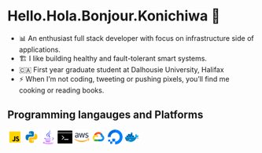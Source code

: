 # Hello.Hola.Bonjour.Konichiwa  👋


- 📊 An enthusiast full stack developer with focus on infrastructure side of applications. <br>
- 🏗️ I like building healthy and fault-tolerant smart systems. <br>
- 🇨🇦 First year graduate student at Dalhousie University, Halifax <br>
- ⚡  When I’m not coding, tweeting or pushing pixels, you’ll find me cooking or reading books.

## Programming langauges and Platforms

<p float ="left">
    <img height="30" src="./assets/js.png">
    <img height="30" src="./assets/python.png">
    <img height="30" src="./assets/java.png">
    <img height="30" src="./assets/bash.png">
    <img height="30" src="./assets/aws.png">
    <img height="30" src="./assets/gcp.png">
    <img height="30" src="./assets/do.png">
    <img height="30" src="./assets/docker.png">

</p>
